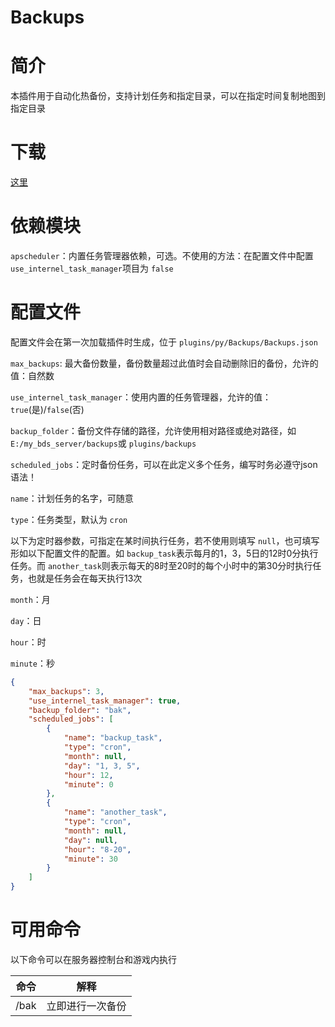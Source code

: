 # Backups

# 简介

本插件用于自动化热备份，支持计划任务和指定目录，可以在指定时间复制地图到指定目录

# 下载

[这里](https://pyr.jfishing.love/plugins/Backups.py "点我下载")

# 依赖模块

`apscheduler`：内置任务管理器依赖，可选。不使用的方法：在配置文件中配置 `use_internel_task_manager`项目为 `false`

# 配置文件

配置文件会在第一次加载插件时生成，位于 `plugins/py/Backups/Backups.json`

`max_backups`: 最大备份数量，备份数量超过此值时会自动删除旧的备份，允许的值：自然数

`use_internel_task_manager`：使用内置的任务管理器，允许的值：`true`(是)/`false`(否)

`backup_folder`：备份文件存储的路径，允许使用相对路径或绝对路径，如 `E:/my_bds_server/backups`或 `plugins/backups`

`scheduled_jobs`：定时备份任务，可以在此定义多个任务，编写时务必遵守json语法！

`name`：计划任务的名字，可随意

`type`：任务类型，默认为 `cron`

以下为定时器参数，可指定在某时间执行任务，若不使用则填写 `null`，也可填写形如以下配置文件的配置。如 `backup_task`表示每月的1，3，5日的12时0分执行任务。而 `another_task`则表示每天的8时至20时的每个小时中的第30分时执行任务，也就是任务会在每天执行13次

`month`：月

`day`：日

`hour`：时

`minute`：秒

```json
{
	"max_backups": 3,
	"use_internel_task_manager": true,
	"backup_folder": "bak",
	"scheduled_jobs": [
		{
			"name": "backup_task",
			"type": "cron",
			"month": null,
			"day": "1, 3, 5",
			"hour": 12,
			"minute": 0
		},
		{
			"name": "another_task",
			"type": "cron",
			"month": null,
			"day": null,
			"hour": "8-20",
			"minute": 30
		}
	]
}
```

# 可用命令

以下命令可以在服务器控制台和游戏内执行

| 命令 | 解释             |
| ---- | ---------------- |
| /bak | 立即进行一次备份 |
